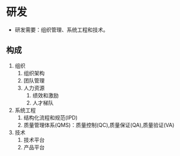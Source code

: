 # 研发
* 研发需要：组织管理、系统工程和技术。

## 构成
1. 组织
    1. 组织架构
    1. 团队管理
    1. 人力资源
        1. 绩效和激励
        1. 人才梯队
1. 系统工程
    1. 结构化流程和规范(IPD)
    1. 质量管理体系(QMS)：质量控制(QC),质量保证(QA),质量验证(VA)
1. 技术
    1. 技术平台
    1. 产品平台
